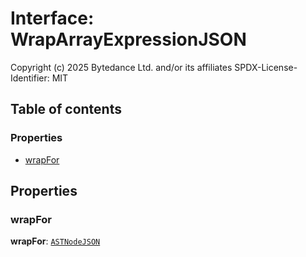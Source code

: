 # Interface: WrapArrayExpressionJSON

Copyright (c) 2025 Bytedance Ltd. and/or its affiliates
SPDX-License-Identifier: MIT

## Table of contents

### Properties

* [wrapFor](/auto-docs/fixed-layout-editor/interfaces/WrapArrayExpressionJSON.md#wrapfor)

## Properties

### wrapFor

**wrapFor**: [`ASTNodeJSON`](/auto-docs/fixed-layout-editor/interfaces/ASTNodeJSON.md)
